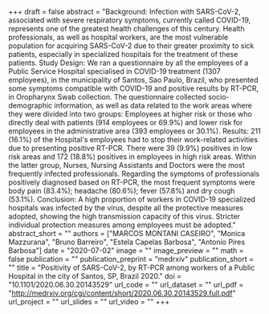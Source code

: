+++
draft = false
abstract = "Background: Infection with SARS-CoV-2, associated with severe respiratory symptoms, currently called COVID-19, represents one of the greatest health challenges of this century. Health professionals, as well as hospital workers, are the most vulnerable population for acquiring SARS-CoV-2 due to their greater proximity to sick patients, especially in specialized hospitals for the treatment of these patients. Study Design: We ran a questionnaire by all the employees of a Public Service Hospital specialised in COVID-19 treatment (1307 employees), in the municipality of Santos, Sao Paulo, Brazil, who presented some symptoms compatible with COVID-19 and positive results by RT-PCR, in Oropharynx Swab collection. The questionnaire collected socio-demographic information, as well as data related to the work areas where they were divided into two groups: Employees at higher risk or those who directly deal with patients (914 employees or 69.9%) and lower risk for employees in the administrative area (393 employees or 30.1%). Results: 211 (16.1%) of the Hospital's employees had to stop their work-related activities due to presenting positive RT-PCR. There were 39 (9.9%) positives in low risk areas and 172 (18.8%) positives in employees in high risk areas. Within the latter group, Nurses, Nursing Assistants and Doctors were the most frequently infected professionals. Regarding the symptoms of professionals positively diagnosed based on RT-PCR, the most frequent symptoms were body pain (83.4%); headache (80.6%); fever (57.8%) and dry cough (53.1%). Conclusion: A high proportion of workers in COVID-19 specialized hospitals was infected by the virus, despite all the protective measures adopted, showing the high transmission capacity of this virus. Stricter individual protection measures among employees must be adopted."
abstract_short = ""
authors = ["MARCOS MONTANI CASEIRO", "Monica Mazzurana", "Bruno Barreiro", "Estela Capelas Barbosa", "Antonio Pires Barbosa"]
date = "2020-07-02"
image = ""
image_preview = ""
math = false
publication = ""
publication_preprint = "medrxiv"
publication_short = ""
title = "Positivity of SARS-CoV-2, by RT-PCR among workers of a Public Hospital in the city of Santos, SP, Brazil 2020."
doi = "10.1101/2020.06.30.20143529"
url_code = ""
url_dataset = ""
url_pdf = "http://medrxiv.org/cgi/content/short/2020.06.30.20143529.full.pdf"
url_project = ""
url_slides = ""
url_video = ""
+++